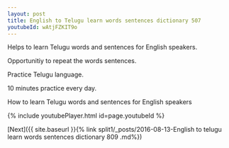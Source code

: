```yaml
---
layout: post
title: English to Telugu learn words sentences dictionary 507 
youtubeId: wAtjFZKIT9o
---
```

 
 
Helps to learn Telugu words and sentences for English speakers.

Opportunitiy to repeat the words sentences. 

Practice Telugu language. 
 
10 minutes practice every day. 
 
How to learn Telugu words and sentences for English speakers 
 
{% include youtubePlayer.html id=page.youtubeId %}
 
 
[Next]({{ site.baseurl }}{% link  split1/_posts/2016-08-13-English to telugu learn words sentences dictionary 809 .md%})
 
